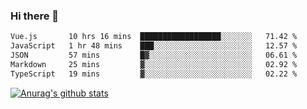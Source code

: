 ### Hi there 👋



<!--
**webB1an/webB1an** is a ✨ _special_ ✨ repository because its `README.md` (this file) appears on your GitHub profile.

Here are some ideas to get you started:

- 🔭 I’m currently working on ...
- 🌱 I’m currently learning ...
- 👯 I’m looking to collaborate on ...
- 🤔 I’m looking for help with ...
- 💬 Ask me about ...
- 📫 How to reach me: ...
- 😄 Pronouns: ...
- ⚡ Fun fact: ...
-->

<!--START_SECTION:waka-->

```txt
Vue.js       10 hrs 16 mins  ██████████████████░░░░░░░   71.42 %
JavaScript   1 hr 48 mins    ███░░░░░░░░░░░░░░░░░░░░░░   12.57 %
JSON         57 mins         █▓░░░░░░░░░░░░░░░░░░░░░░░   06.61 %
Markdown     25 mins         ▓░░░░░░░░░░░░░░░░░░░░░░░░   02.92 %
TypeScript   19 mins         ▓░░░░░░░░░░░░░░░░░░░░░░░░   02.22 %
```

<!--END_SECTION:waka-->


[![Anurag's github stats](https://github-readme-stats.vercel.app/api?username=webB1an&show_icons=true&theme=radical)](https://github.com/anuraghazra/github-readme-stats)

